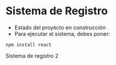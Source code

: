 <h1>Sistema de Registro</h1>

- Estado del proyecto en construcción
- Para ejecutar el sistema, debes poner:

```npm install react```

Sistema de registro 2
